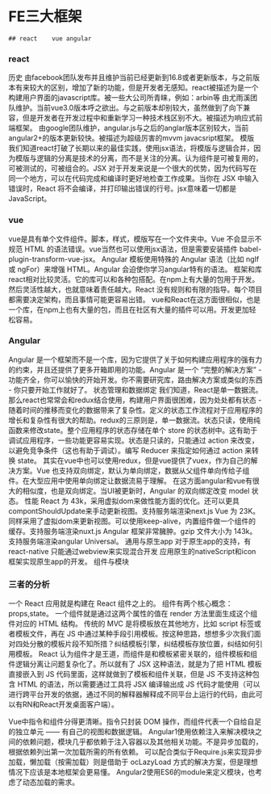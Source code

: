 # FE三大框架

 	## react	vue	angular
  
  ### react
  
   历史	由facebook团队发布并且维护当前已经更新到16.8或者更新版本，与之前版本有来较大的区别，增加了新的功能，但是开发者无感知。react被描述为是一个构建用户界面的javascript库。被一些大公司所青睐，例如：arbin等	由尤雨溪团队维护。当前vue3.0版本呼之欲出。与之前版本却别较大，虽然做到了向下兼容，但是开发者在开发过程中和重新学习一种技术栈区别不大。被描述为响应式前端框架。	由google团队维护，angular.js与之后的anglar版本区别较大，当前angular2+的版本更新较快。被描述为超级厉害的mvvm javacsript框架。
模版	我们知道react打破了长期以来的最佳实践，使用jsx语法，将模版与逻辑合并，因为模版与逻辑的分离是技术的分离，而不是关注的分离。认为组件是可被复用的，可被测试的，可被组合的。JSX 对于开发来说是一个很大的优势，因为代码写在同一个地方，可以在代码完成和编译时更好地检查工作成果。当你在 JSX 中输入错误时，React 将不会编译，并打印输出错误的行号。jsx意味着一切都是JavaScript。

### vue

  vue是具有单个文件组件。脚本，样式，模版写在一个文件夹中。Vue 不会显示不规范 HTML 的语法错误。vue当然也可以使用jsx语法，但是需要安装插件 babel-plugin-transform-vue-jsx。	Angular 模板使用特殊的 Angular 语法（比如 ngIf 或 ngFor）来增强 HTML。Angular 会迫使你学习angular特有的语法。
框架和库	react相对比较灵活。它的库可以和各种包搭配。在npm上有大量的包用于开发。然后灵活性越大，也就意味着责任越大。React 没有规则和有限的指导。每个项目都需要决定架构，而且事情可能更容易出错。	vue和React在这方面很相似，也是一个库，在npm上也有大量的包，而且在社区有大量的插件可以用。开发更加轻松容易。	

### Angular

Angular 是一个框架而不是一个库，因为它提供了关于如何构建应用程序的强有力的约束，并且还提供了更多开箱即用的功能。Angular 是一个 “完整的解决方案” - 功能齐全，你可以愉快的开始开发。你不需要研究库，路由解决方案或类似的东西 - 你只要开始工作就好了。
状态管理和数据绑定	我们知道，React是单一数据流。那么react也常常会和redux结合使用，构建用户界面很困难，因为处处都有状态 - 随着时间的推移而变化的数据带来了复杂性。定义的状态工作流程对于应用程序的增长和复杂性有很大的帮助。redux的三原则是，单一数据流。状态只读，使用纯函数来修改state。整个应用程序的状态存储在单个 store 的状态树中。这有助于调试应用程序，一些功能更容易实现。状态是只读的，只能通过 action 来改变，以避免竞争条件（这也有助于调试）。编写 Reducer 来指定如何通过 action 来转换 state。	其实在vue中也可以使用redux，但是vue提供了vuex，作为自己的解决方案。Vue 也支持双向绑定，默认为单向绑定，数据从父组件单向传给子组件。在大型应用中使用单向绑定让数据流易于理解。	在这方面angular和vue有很大的相似度，也是双向绑定。当UI被更新时，Angular 的双向绑定改变 model 状态。
性能	React 为 43k，采用虚拟dom来做性能方面的优化。还可以更具compontShouldUpdate来手动更新视图。支持服务端渲染next.js	Vue 为 23K。同样采用了虚拟dom来更新视图。可以使用keep-alive，内置组件做一个组件的缓存。支持服务端渲染nuxt.js	Angular 框架非常臃肿。gzip 文件大小为 143k。支持服务端渲染angular Universal。
通用与原生app	对于原生app的支持，有react-native	只能通过webview来实现混合开发	应用原生的nativeScript和icon框架实现原生app的开发。
组件与模块	

### 三者的分析

一个 React 应用就是构建在 React 组件之上的。 组件有两个核心概念：props,state。 一个组件就是通过这两个属性的值在 render 方法里面生成这个组件对应的 HTML 结构。
传统的 MVC 是将模板放在其他地方，比如 script 标签或者模板文件，再在 JS 中通过某种手段引用模板。按这种思路，想想多少次我们面对四处分散的模板片段不知所措？纠结模板引擎，纠结模板存放位置，纠结如何引用模板。
React 认为组件才是王道，而组件是和模板紧密关联的，组件模板和组件逻辑分离让问题复杂化了。所以就有了 JSX 这种语法，就是为了把 HTML 模板直接嵌入到 JS 代码里面，这样就做到了模板和组件关联，但是 JS 不支持这种包含 HTML 的语法，所以需要通过工具将 JSX 编译输出成 JS 代码才能使用（可以进行跨平台开发的依据，通过不同的解释器解释成不同平台上运行的代码，由此可以有RN和React开发桌面客户端）。

Vue中指令和组件分得更清晰。指令只封装 DOM 操作，而组件代表一个自给自足的独立单元 —— 有自己的视图和数据逻辑。	Angular1使用依赖注入来解决模块之间的依赖问题，模块几乎都依赖于注入容器以及其他相关功能。不是异步加载的，根据依赖列出第一次加载所需的所有依赖。
可以配合类似于Require.js来实现异步加载，懒加载（按需加载）则是借助于 ocLazyLoad 方式的解决方案，但是理想情况下应该是本地框架会更易懂。
Angular2使用ES6的module来定义模块，也考虑了动态加载的需求。


